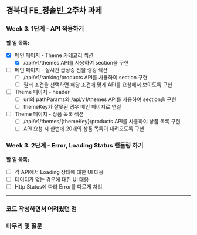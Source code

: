 ## **경북대 FE\_정솔빈\_2주차 과제**

### Week 3. 1단계 - API 적용하기

**할 일 목록:**

- [x] 메인 페이지 - Theme 카테고리 섹션
  - [x] /api/v1/themes API를 사용하여 section을 구현
- [ ] 메인 페이지 - 실시간 급상승 선물 랭킹 섹션
  - [ ] /api/v1/ranking/products API를 사용하여 section 구현
  - [ ] 필터 조건을 선택하면 해당 조건에 맞게 API를 요청해서 보이도록 구현
- [ ] Theme 페이지 - header
  - [ ] url의 pathParams와 /api/v1/themes API를 사용하여 section을 구현
  - [ ] themeKey가 잘못된 경우 메인 페이지로 연결
- [ ] Theme 페이지 - 상품 목록 섹션
  - [ ] /api/v1/themes/{themeKey}/products API를 사용하여 상품 목록 구현
  - [ ] API 요청 시 한번에 20개의 상품 목록이 내려오도록 구현

### Week 3. 2단계 - Error, Loading Status 핸들링 하기

**할 일 목록:**

- [ ] 각 API에서 Loading 상태에 대한 UI 대응
- [ ] 데이터가 없는 경우에 대한 UI 대응
- [ ] Http Status에 따라 Error를 다르게 처리

---

### 코드 작성하면서 어려웠던 점

### 마무리 및 질문
